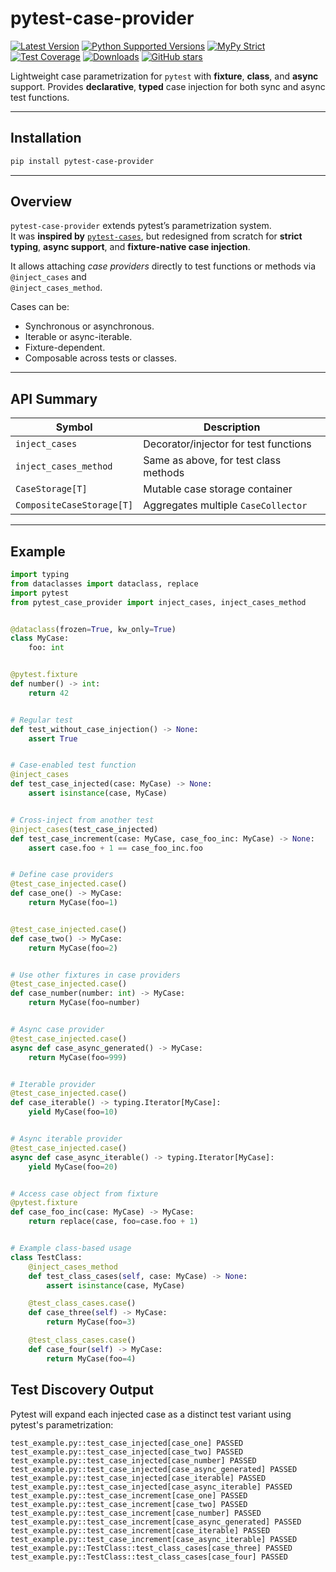 # pytest-case-provider

[![Latest Version](https://img.shields.io/pypi/v/pytest-case-provider.svg)](https://pypi.python.org/pypi/pytest-case-provider)
[![Python Supported Versions](https://img.shields.io/pypi/pyversions/pytest-case-provider.svg)](https://pypi.python.org/pypi/pytest-case-provider)
[![MyPy Strict](https://img.shields.io/badge/mypy-strict-blue)](https://mypy.readthedocs.io/en/stable/getting_started.html#strict-mode-and-configuration)
[![Test Coverage](https://codecov.io/gh/zerlok/pytest-case-provider/branch/main/graph/badge.svg)](https://codecov.io/gh/zerlok/pytest-case-provider)
[![Downloads](https://img.shields.io/pypi/dm/pytest-case-provider.svg)](https://pypistats.org/packages/pytest-case-provider)
[![GitHub stars](https://img.shields.io/github/stars/zerlok/pytest-case-provider)](https://github.com/zerlok/pytest-case-provider/stargazers)

Lightweight case parametrization for `pytest` with **fixture**, **class**, and **async** support.
Provides **declarative**, **typed** case injection for both sync and async test functions.

---

## Installation

```bash
pip install pytest-case-provider
````

---

## Overview

`pytest-case-provider` extends pytest’s parametrization system.  
It was **inspired by** [`pytest-cases`](https://smarie.github.io/python-pytest-cases/), but redesigned from scratch for **strict typing**, **async support**, and **fixture-native case injection**.

It allows attaching *case providers* directly to test functions or methods via `@inject_cases` and  
`@inject_cases_method`.

Cases can be:

* Synchronous or asynchronous.
* Iterable or async-iterable.
* Fixture-dependent.
* Composable across tests or classes.

---

## API Summary

| Symbol                    | Description                           |
|---------------------------|---------------------------------------|
| `inject_cases`            | Decorator/injector for test functions |
| `inject_cases_method`     | Same as above, for test class methods |
| `CaseStorage[T]`          | Mutable case storage container        |
| `CompositeCaseStorage[T]` | Aggregates multiple `CaseCollector`   |

---

## Example

```python
import typing
from dataclasses import dataclass, replace
import pytest
from pytest_case_provider import inject_cases, inject_cases_method


@dataclass(frozen=True, kw_only=True)
class MyCase:
    foo: int


@pytest.fixture
def number() -> int:
    return 42


# Regular test
def test_without_case_injection() -> None:
    assert True


# Case-enabled test function
@inject_cases
def test_case_injected(case: MyCase) -> None:
    assert isinstance(case, MyCase)


# Cross-inject from another test
@inject_cases(test_case_injected)
def test_case_increment(case: MyCase, case_foo_inc: MyCase) -> None:
    assert case.foo + 1 == case_foo_inc.foo


# Define case providers
@test_case_injected.case()
def case_one() -> MyCase:
    return MyCase(foo=1)


@test_case_injected.case()
def case_two() -> MyCase:
    return MyCase(foo=2)


# Use other fixtures in case providers
@test_case_injected.case()
def case_number(number: int) -> MyCase:
    return MyCase(foo=number)


# Async case provider
@test_case_injected.case()
async def case_async_generated() -> MyCase:
    return MyCase(foo=999)


# Iterable provider
@test_case_injected.case()
def case_iterable() -> typing.Iterator[MyCase]:
    yield MyCase(foo=10)


# Async iterable provider
@test_case_injected.case()
async def case_async_iterable() -> typing.Iterator[MyCase]:
    yield MyCase(foo=20)


# Access case object from fixture
@pytest.fixture
def case_foo_inc(case: MyCase) -> MyCase:
    return replace(case, foo=case.foo + 1)


# Example class-based usage
class TestClass:
    @inject_cases_method
    def test_class_cases(self, case: MyCase) -> None:
        assert isinstance(case, MyCase)

    @test_class_cases.case()
    def case_three(self) -> MyCase:
        return MyCase(foo=3)

    @test_class_cases.case()
    def case_four(self) -> MyCase:
        return MyCase(foo=4)
```

## Test Discovery Output

Pytest will expand each injected case as a distinct test variant using pytest's parametrization:

```
test_example.py::test_case_injected[case_one] PASSED
test_example.py::test_case_injected[case_two] PASSED
test_example.py::test_case_injected[case_number] PASSED
test_example.py::test_case_injected[case_async_generated] PASSED
test_example.py::test_case_injected[case_iterable] PASSED
test_example.py::test_case_injected[case_async_iterable] PASSED
test_example.py::test_case_increment[case_one] PASSED
test_example.py::test_case_increment[case_two] PASSED
test_example.py::test_case_increment[case_number] PASSED
test_example.py::test_case_increment[case_async_generated] PASSED
test_example.py::test_case_increment[case_iterable] PASSED
test_example.py::test_case_increment[case_async_iterable] PASSED
test_example.py::TestClass::test_class_cases[case_three] PASSED
test_example.py::TestClass::test_class_cases[case_four] PASSED
```
